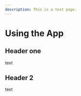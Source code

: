 ```yaml
---
description: This is a test page.
---
```


# Using the App

## Header one

text&#x20;

## Header 2&#x20;

text&#x20;



